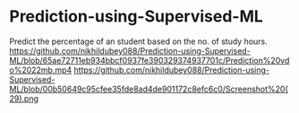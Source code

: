 # Prediction-using-Supervised-ML
Predict the percentage of an student based on the no. of study hours.
https://github.com/nikhildubey088/Prediction-using-Supervised-ML/blob/65ae72711eb934bbcf0937fe390329374937701c/Prediction%20vdo%2022mb.mp4
https://github.com/nikhildubey088/Prediction-using-Supervised-ML/blob/00b50649c95cfee35fde8ad4de901172c8efc6c0/Screenshot%20(29).png
